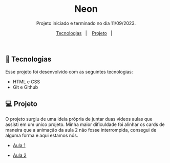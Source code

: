 <h1 align="center"> Neon </h1>

<p align="center">
Projeto iniciado e terminado no dia 11/09/2023. 
</p>

<p align="center">
  <a href="#-tecnologias">Tecnologias</a>&nbsp;&nbsp;&nbsp;|&nbsp;&nbsp;&nbsp;
  <a href="#-projeto">Projeto</a>&nbsp;&nbsp;&nbsp;|&nbsp;&nbsp;&nbsp;
</p>

<br>

<p align="center">

</p>

## 🚀 Tecnologias

Esse projeto foi desenvolvido com as seguintes tecnologias:

- HTML e CSS
- Git e Github

## 💻 Projeto

O projeto surgiu de uma ideia própria de juntar duas videos aulas que assisti em um unico projeto.
Minha maior dificuldade foi alinhar os cards de maneira que a animação da aula 2 não fosse interrompida, consegui de alguma forma e aqui estamos nós. 

- [Aula 1](https://www.youtube.com/watch?v=1zFlSLD01Uw)

- [Aula 2](https://www.youtube.com/watch?v=fDSd2fudits&t=461s)


